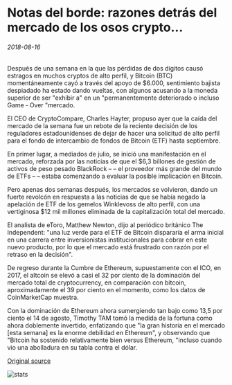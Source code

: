 # Notas del borde: razones detrás del mercado de los osos crypto...

###### 2018-08-16

Después de una semana en la que las pérdidas de dos dígitos causó estragos en muchos cryptos de alto perfil, y Bitcoin (BTC) momentáneamente cayó a través del apoyo de $6.000, sentimiento bajista despiadado ha estado dando vueltas, con algunos acusando a la moneda superior de ser "exhibir a" en un "permanentemente deteriorado o incluso Game ‐ Over "mercado.

El CEO de CryptoCompare, Charles Hayter, propuso ayer que la caída del mercado de la semana fue un rebote de la reciente decisión de los reguladores estadounidenses de dejar de hacer una solicitud de alto perfil para el fondo de intercambio de fondos de Bitcoin (ETF) hasta septiembre.

En primer lugar, a mediados de julio, se inició una manifestación en el mercado, reforzada por las noticias de que el $6,3 billones de gestión de activos de peso pesado BlackRock – – el proveedor más grande del mundo de ETFs – – estaba comenzando a evaluar la posible implicación en Bitcoin.

Pero apenas dos semanas después, los mercados se volvieron, dando un fuerte revolcón en respuesta a las noticias de que se había negado la apelación de ETF de los gemelos Winklevoss de alto perfil, con una vertiginosa $12 mil millones eliminada de la capitalización total del mercado.

El analista de eToro, Matthew Newton, dijo al periódico británico The Independent: "una luz verde para el ETF de Bitcoin dispararía el arma inicial en una carrera entre inversionistas institucionales para cobrar en este nuevo producto, por lo que el mercado está frustrado con razón por el retraso en la decisión".

De regreso durante la Cumbre de Ethereum, supuestamente con el ICO, en 2017, el altcoin se elevó a casi el 32 por ciento de la dominación del mercado total de cryptocurrency, en comparación con bitcoin, aproximadamente el 39 por ciento en el momento, como los datos de CoinMarketCap muestra.

Con la dominación de Ethereum ahora sumergiendo tan bajo como 13,5 por ciento el 14 de agosto, Timothy TAM tomó la medida de la fortuna como ahora doblemente invertido, enfatizando que "la gran historia en el mercado [esta semana] es la enorme debilidad en Ethereum", y observando que "Bitcoin ha sostenido relativamente bien versus Ethereum, "incluso cuando vio una abolladura en su tabla contra el dólar.

[Original source](https://cointelegraph.com/news/notes-from-the-brink-reasons-behind-the-crypto-bear-market)

![stats](https://c.statcounter.com/11760860/0/a89fa40b/1/ "stats")